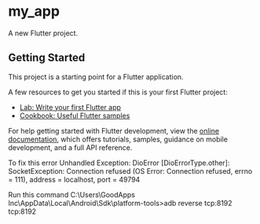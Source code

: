 # my_app

A new Flutter project.

## Getting Started

This project is a starting point for a Flutter application.

A few resources to get you started if this is your first Flutter project:

- [Lab: Write your first Flutter app](https://docs.flutter.dev/get-started/codelab)
- [Cookbook: Useful Flutter samples](https://docs.flutter.dev/cookbook)

For help getting started with Flutter development, view the
[online documentation](https://docs.flutter.dev/), which offers tutorials,
samples, guidance on mobile development, and a full API reference.


To fix this error
Unhandled Exception: DioError [DioErrorType.other]: SocketException: Connection refused (OS Error: Connection refused, errno = 111), address = localhost, port = 49794

Run this command
C:\Users\GoodApps Inc\AppData\Local\Android\Sdk\platform-tools>adb reverse tcp:8192 tcp:8192


